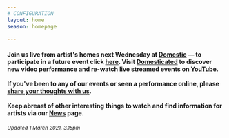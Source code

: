 ```yaml
---
# CONFIGURATION
layout: home
season: homepage

---
```

#### Join us live from artist's homes next Wednesday at [Domestic](/current/2021-domestic) — to participate in a future event click <a href="http://domesticmcr.posthaven.com" target="_blank">here</a>. Visit <a href="http://domesticatedonline.org" target="_blank">Domesticated</a> to discover new video performance and re-watch live streamed events on <a href="http://bit.ly/YTwarnmcr" target="_blank">YouTube</a>.<br><br>If you've been to any of our events or seen a performance online, please <a href="http://bit.ly/warnmcrfeedback" target="_blank">share your thoughts with us</a>.<br><br>Keep abreast of other interesting things to watch and find information for artists via our [News](/news) page.        
<small>*Updated 1 March 2021, 3.15pm*</small>
